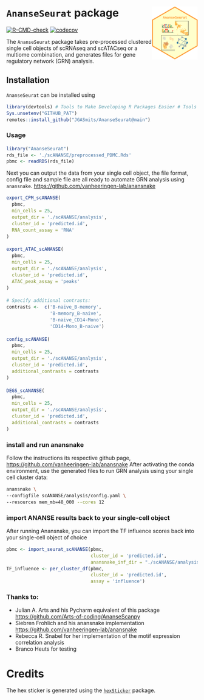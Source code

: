 
# `AnanseSeurat` package <img src='man/figures/logo.png' align="right" height="139" />

<!-- badges: start -->

[![R-CMD-check](https://github.com/JGASmits/AnanseSeurat/actions/workflows/R-CMD-check.yaml/badge.svg)](https://github.com/JGASmits/AnanseSeurat/actions/workflows/R-CMD-check.yaml)
[![codecov](https://codecov.io/github/JGASmits/AnanseSeurat/branch/main/graph/badge.svg?token=0XKWAD0KJ7)](https://codecov.io/github/JGASmits/AnanseSeurat)
<!-- badges: end -->

The `AnanseSeurat` package takes pre-processed clustered single cell
objects of scRNAseq and scATACseq or a multiome combination, and
generates files for gene regulatory network (GRN) analysis.

## Installation

`AnanseSeurat` can be installed using

``` r
library(devtools) # Tools to Make Developing R Packages Easier # Tools to Make Developing R Packages Easier
Sys.unsetenv("GITHUB_PAT")
remotes::install_github("JGASmits/AnanseSeurat@main")
```

### Usage

``` r
library("AnanseSeurat")
rds_file <- './scANANSE/preprocessed_PDMC.Rds'
pbmc <- readRDS(rds_file)
```

Next you can output the data from your single cell object, the file
format, config file and sample file are all ready to automate GRN
analysis using `anansnake`.
<https://github.com/vanheeringen-lab/anansnake>

``` r
export_CPM_scANANSE(
  pbmc,
  min_cells = 25,
  output_dir = './scANANSE/analysis',
  cluster_id = 'predicted.id',
  RNA_count_assay = 'RNA'
)

export_ATAC_scANANSE(
  pbmc,
  min_cells = 25,
  output_dir = './scANANSE/analysis',
  cluster_id = 'predicted.id',
  ATAC_peak_assay = 'peaks'
)

# Specify additional contrasts:
contrasts <-  c('B-naive_B-memory',
                'B-memory_B-naive',
                'B-naive_CD14-Mono',
                'CD14-Mono_B-naive')

config_scANANSE(
  pbmc,
  min_cells = 25,
  output_dir = './scANANSE/analysis',
  cluster_id = 'predicted.id',
  additional_contrasts = contrasts
)

DEGS_scANANSE(
  pbmc,
  min_cells = 25,
  output_dir = './scANANSE/analysis',
  cluster_id = 'predicted.id',
  additional_contrasts = contrasts
)
```

### install and run anansnake

Follow the instructions its respective github page,
<https://github.com/vanheeringen-lab/anansnake> After activating the
conda environment, use the generated files to run GRN analysis using
your single cell cluster data:

``` bash
anansnake \
--configfile scANANSE/analysis/config.yaml \
--resources mem_mb=48_000 --cores 12
```

### import ANANSE results back to your single-cell object

After running Anansnake, you can import the TF influence scores back into
your single-cell object of choice

``` r
pbmc <- import_seurat_scANANSE(pbmc,
                               cluster_id = 'predicted.id',
                               anansnake_inf_dir = "./scANANSE/analysis/influence")
TF_influence <- per_cluster_df(pbmc,
                               cluster_id = 'predicted.id',
                               assay = 'influence')
```

### Thanks to:

- Julian A. Arts and his Pycharm equivalent of this package
  <https://github.com/Arts-of-coding/AnanseScanpy>
- Siebren Frohlich and his anansnake implementation
  <https://github.com/vanheeringen-lab/anansnake>
- Rebecca R. Snabel for her implementation of the motif expression
  correlation analysis
- Branco Heuts for testing

# Credits

The hex sticker is generated using the
[`hexSticker`](https://github.com/GuangchuangYu/hexSticker) package.

